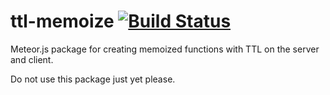 # ttl-memoize [![Build Status](https://travis-ci.org/krstffr/meteor-ttl-memoize.svg)](https://travis-ci.org/krstffr/meteor-ttl-memoize)

Meteor.js package for creating memoized functions with TTL on the server and client.

Do not use this package just yet please.